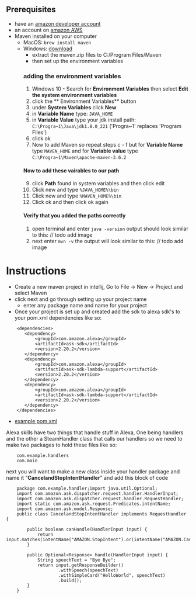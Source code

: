 ## Prerequisites 
- have an [amazon developer account](https://developer.amazon.com/)
- an account on [amazon AWS](https://aws.amazon.com/free/)
- Maven installed on your computer
    - MacOS: ```brew install maven```
    - Windows: [download](http://apache.mirrors.ionfish.org/maven/maven-3/3.6.2/binaries/apache-maven-3.6.2-bin.zip) 
        - extract the maven.zip files to C:/Program Files/Maven
        - then set up the environment variables
        ### adding the environment variables
        1. Windows 10 - Search for **Environment Variables** then select **Edit the system environment variables**
        2. click the ** Environment Variables** button
        3. under **System Variables** click **New**
        4. in **Variable Name** type: `JAVA_HOME` 
        5. in **Variable Value** type your jdk install path: `C:\Progra~1\Java\jdk1.8.0_221` ('Progra~1' replaces 
        'Program Files')
        6. click ok
        7. Now to add Maven so repeat steps c - f but for **Variable Name** type `MAVEN_HOME` and for 
        **Variable value** type `C:\Progra~1\Maven\apache-maven-3.6.2`
        #### Now to add these vairables to our path
        9. click __Path__ found in system variables and then click edit
        10. Click new and type `%JAVA_HOME%\bin`
        11. Click new and type `%MAVEN_HOME%\bin`
        12. Click ok and then click ok again
        #### Verify that you added the paths correctly
        1. open terminal and enter `java -version` output should look similar to this:
        // todo add image
        2. next enter `mvn -v` the output will look similar to this:
        // todo add image
        
# Instructions
- Create a new maven project in intellij, Go to File -> New -> Project and select Maven
- click next and go through setting up your project name 
    - enter any package name and name for your project
- Once your project is set up and created add the sdk to alexa sdk's to your pom.xml dependencies like so:
```
    <dependencies>
       <dependency>
           <groupId>com.amazon.alexa</groupId>
           <artifactId>ask-sdk</artifactId>
           <version>2.20.2</version>
       </dependency>
       <dependency>
           <groupId>com.amazon.alexa</groupId>
           <artifactId>ask-sdk-lambda-support</artifactId>
           <version>2.20.2</version>
       </dependency>
       <dependency>
           <groupId>com.amazon.alexa</groupId>
           <artifactId>ask-sdk-lambda-support</artifactId>
           <version>2.20.2</version>
       </dependency>
    </dependencies>
```
- [example pom.xml]()

Alexa skills have two things that handle stuff in Alexa, One being handlers and the other a SteamHandler class that 
calls our handlers so we need to make two packages to hold these files like so:
```
    com.example.handlers
    com.main
```
next you will want to make a new class inside your handler package and name it "**CancelandStopIntentHandler**" and add this
 block of code
```
    package com.example.handler;import java.util.Optional;
    import com.amazon.ask.dispatcher.request.handler.HandlerInput;
    import com.amazon.ask.dispatcher.request.handler.RequestHandler;
    import static com.amazon.ask.request.Predicates.intentName;
    import com.amazon.ask.model.Response;
    public class CancelandStopIntentHandler implements RequestHandler {
     
        public boolean canHandle(HandlerInput input) {
            return input.matches(intentName("AMAZON.StopIntent").or(intentName("AMAZON.CancelIntent")));
        }

        public Optional<Response> handle(HandlerInput input) {
            String speechText = "Bye Bye";
            return input.getResponseBuilder()
                    .withSpeech(speechText)
                    .withSimpleCard("HelloWorld", speechText)
                    .build();
        }
    }
```

